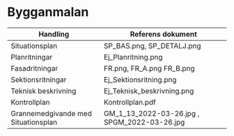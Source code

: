 # Bygganmalan

| Handling | Referens dokument  
| -------- | -----------------  
| Situationsplan | SP_BAS.png, SP_DETALJ.png 
| Planritningar | Ej_Planritning.png
| Fasadritningar | FR.png, FR_A.png FR_B.png
| Sektionsritningar |  Ej_Sektionsritning.png
| Teknisk beskrivning | Ej_Teknisk_beskrivning.png
| Kontrollplan | Kontrollplan.pdf
| Grannemedgivande med  Situationsplan | GM_1_13_2022-03-26.jpg , SPGM_2022-03-26.jpg
